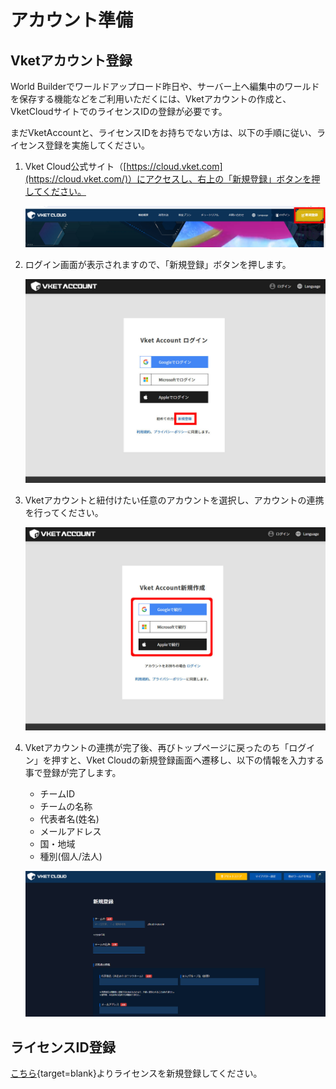 # アカウント準備

## Vketアカウント登録

World Builderでワールドアップロード昨日や、サーバー上へ編集中のワールドを保存する機能などをご利用いただくには、Vketアカウントの作成と、VketCloudサイトでのライセンスIDの登録が必要です。

まだVketAccountと、ライセンスIDをお持ちでない方は、以下の手順に従い、ライセンス登録を実施してください。

1. Vket Cloud公式サイト（[https://cloud.vket.com](https://cloud.vket.com/)）にアクセスし、右上の「新規登録」ボタンを押してください。

    ![SetupAccount_1](./img/SetupAccount_1.ja.jpg)

1. ログイン画面が表示されますので、「新規登録」ボタンを押します。

    ![SetupAccount_2](./img/SetupAccount_2.ja.jpg)

1. Vketアカウントと紐付けたい任意のアカウントを選択し、アカウントの連携を行ってください。

    ![SetupAccount_2](./img/SetupAccount_3.ja.jpg)

1. Vketアカウントの連携が完了後、再びトップページに戻ったのち「ログイン」を押すと、Vket Cloudの新規登録画面へ遷移し、以下の情報を入力する事で登録が完了します。

    - チームID
    - チームの名称
    - 代表者名(姓名)
    - メールアドレス
    - 国・地域
    - 種別(個人/法人)

    ![SetupAccount_2](./img/SetupAccount_4.ja.jpg)


## ライセンスID登録

[こちら](https://cloud.vket.com/#howto){target=blank}よりライセンスを新規登録してください。